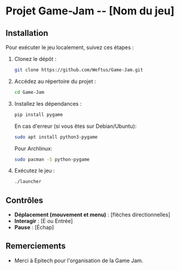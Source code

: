 # Projet Game-Jam -- [Nom du jeu]

## Installation
Pour exécuter le jeu localement, suivez ces étapes :
1. Clonez le dépôt :
    ```sh
    git clone https://github.com/Weftus/Game-Jam.git
    ```
2. Accédez au répertoire du projet :
    ```sh
    cd Game-Jam
    ```
3. Installez les dépendances :
    ```sh
    pip install pygame
    ```
    En cas d'erreur (si vous êtes sur Debian/Ubuntu):
    ```sh
    sudo apt install python3-pygame
    ```
    Pour Archlinux:
    ```sh
    sudo pacman -S python-pygame
    ```
4. Exécutez le jeu :
    ```sh
    ./launcher
    ```

## Contrôles
- **Déplacement (mouvement et menu)** : [flèches directionnelles]
- **Interagir** : [E ou Entrée]
- **Pause** : [Échap]

## Remerciements
- Merci à Epitech pour l'organisation de la Game Jam.

